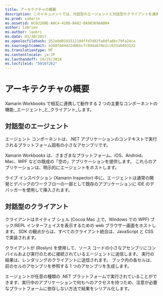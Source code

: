 ```yaml
---
title: アーキテクチャの概要
description: このドキュメントでは、対話型のエージェントと対話型のクライアントを連携させる方法を調べて、Xamarin Workbooks のアーキテクチャについて説明します。
ms.prod: xamarin
ms.assetid: 6C0226BE-A0C4-4108-B482-0A903696AB04
author: lobrien
ms.author: laobri
ms.date: 03/30/2017
ms.openlocfilehash: 352e8d0191512184ffd7d82fa0dfa0bc79fa24ca
ms.sourcegitcommit: e268fd44422d0bbc7c944a678e2cc633a0493122
ms.translationtype: MT
ms.contentlocale: ja-JP
ms.lasthandoff: 10/25/2018
ms.locfileid: "50107262"
---
```

# <a name="architecture-overview"></a>アーキテクチャの概要

Xamarin Workbooks で相互に連携して動作する 2 つの主要なコンポーネントの機能:_エージェント_と_クライアント_します。

## <a name="interactive-agent"></a>対話型のエージェント

エージェント コンポーネントは、.NET アプリケーションのコンテキストで実行されるプラットフォーム固有の小さなアセンブリです。

Xamarin Workbooks は、さまざまなプラットフォーム、iOS、Android、Mac、WPF などの既成の「空の」アプリケーションを提供します。 これらのアプリケーションは、明示的にエージェントをホストします。

ライブ インスペクション (Xamarin Inspector) 中に、エージェントは通常の開発とデバッグのワークフローの一部として既存のアプリケーションに IDE のデバッガーを使用して挿入されます。

## <a name="interactive-client"></a>対話型のクライアント

クライアントはネイティブ シェル (Cocoa Mac 上で、Windows での WPF) ブック/REPL インターフェイスを表示するための web ブラウザー画面をホストします。 SDK の観点からは、すべてのクライアント統合は、JavaScript と CSS で実装されます。

クライアントが (Roslyn) を使用して、ソース コードの小さなアセンブリにコンパイルおよび実行のために接続されているエージェントに送信します。 実行の結果は、レンダリングのクライアントに送信されます。 ブック内の各セルは、前のセルのアセンブリを参照する 1 つのアセンブリを生成します。

エージェントが任意の種類の .NET プラットフォームで実行されていることができます、実行中のアプリケーションで何もへのアクセスを持つため、注意が必要なプラットフォームに依存しない方法で結果をシリアル化します。
